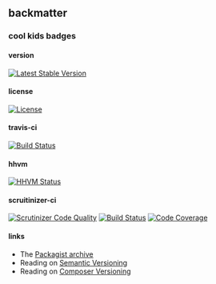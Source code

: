 
## backmatter

### cool kids badges

#### version

[![Latest Stable Version](https://poser.pugx.org/henderjon/simplemessage/v/stable.svg)](https://packagist.org/packages/henderjon/simplemessage)

#### license

[![License](https://poser.pugx.org/henderjon/simplemessage/license.svg)](https://packagist.org/packages/henderjon/simplemessage)

#### travis-ci

[![Build Status](https://travis-ci.org/henderjon/simplemessage.svg?branch=master)](https://travis-ci.org/henderjon/simplemessage)

#### hhvm

[![HHVM Status](http://hhvm.h4cc.de/badge/henderjon/simplemessage.png)](http://hhvm.h4cc.de/package/henderjon/simplemessage)

#### scruitinizer-ci

[![Scrutinizer Code Quality](https://scrutinizer-ci.com/g/henderjon/simplemessage/badges/quality-score.png?b=master)](https://scrutinizer-ci.com/g/henderjon/simplemessage/?branch=master)
[![Build Status](https://scrutinizer-ci.com/g/henderjon/simplemessage/badges/build.png?b=master)](https://scrutinizer-ci.com/g/henderjon/simplemessage/build-status/master)
[![Code Coverage](https://scrutinizer-ci.com/g/henderjon/simplemessage/badges/coverage.png?b=master)](https://scrutinizer-ci.com/g/henderjon/simplemessage/?branch=master)

#### links

  - The [Packagist archive](https://packagist.org/packages/henderjon/simplemessage)
  - Reading on [Semantic Versioning](http://semver.org/)
  - Reading on [Composer Versioning](https://getcomposer.org/doc/01-basic-usage.md#package-versions)
